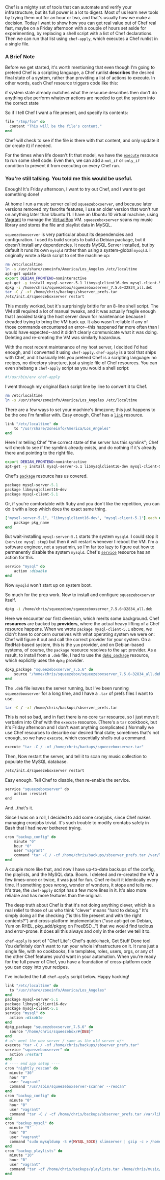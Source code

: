 

Chef is a mighty set of tools that can automate and verify your infrastructure, but its full power is a lot to digest. Most of us learn new tools by trying them out for an hour or two, and that's usually how we make a decision. Today I want to show how you can get real value out of Chef real fast, maybe on a Friday afternoon with a couple of hours set aside for experimenting, by replacing a shell script with a list of Chef declarations. Then we can run that list using `chef-apply`, which executes a Chef runlist in a single file.

### A Brief Note

Before we get started, it's worth mentioning that even though I'm going to pretend Chef is a scripting language, a Chef runlist **describes** the desired final state of a system, rather than providing a list of actions to execute. In other words, each Chef resource triggers code like this:

if system state already matches what the resource describes
then
don't do anything
else
perform whatever actions are needed to get the system into the correct state

So if I tell Chef I want a file present, and specify its contents:

```ruby
file "/tmp/foo" do
  content "This will be the file's content."
end
```

Chef will check to see if the file is there with that content, and only update it (or create it) if needed.

For the times when life doesn't fit that model, we have the [`execute`](https://docs.chef.io/resource_execute.html) resource to run some shell code. Even then, we can add a `not_if` or `only_if` condition to prevent it from executing on every Chef run.

### You're still talking. You told me this would be useful.

Enough! It's Friday afternoon, I want to try out Chef, and I want to get something done!

At home I run a music server called `squeezeboxserver`, and because later versions removed my favorite features, I use an older version that won't run on anything later than Ubuntu 11. I have an Ubuntu 10 virtual machine, using [Vagrant](http://www.vagrantup.com) to manage the [VirtualBox](https://www.virtualbox.org) VM. `squeezeboxserver` scans my music library and stores the file and playlist data in MySQL.

`squeezeboxserver` is very particular about its dependencies and configuration. I used its build scripts to build a Debian package, but it doesn't install any dependencies. It needs MySQL Server installed, but by default it runs its own `mysqld` rather than using a system-global `mysqld`. I originally wrote a Bash script to set the machine up:

```bash
rm /etc/localtime
ln -s /usr/share/zoneinfo/America/Los_Angeles /etc/localtime
apt-get update
export DEBIAN_FRONTEND=noninteractive
apt-get -y install mysql-server-5.1 libmysqlclient16-dev mysql-client-5.1
dpkg -i /home/chris/squeezebox/squeezeboxserver_7.5.6~32834_all.deb
tar -C / -xf /home/chris/backups/sbserver_prefs.tar
/etc/init.d/squeezeboxserver restart
```

This mostly worked, but it's surprisingly brittle for an 8-line shell script. The VM still required a lot of manual tweaks, and it was actually fragile enough that I avoided taking the host server down for maintenance because I dreaded trying to bring the VM back up. It also wasn't reliable if any of those commands encountered an error--this happened far more often than I would have expected--and it didn't clearly communicate what it was doing. Deleting and re-creating the VM was similarly hazardous.

With the most recent maintenance of my host server, I decided I'd had enough, and I converted it using `chef-apply`. `chef-apply` is a tool that ships with Chef, and it basically lets you pretend Chef is a scripting language: no recipes, no directory structure, just a single file of Chef resources. You can even shebang a `chef-apply` script as you would a shell script:

```bash
#!/usr/bin/env chef-apply
```

I went through my original Bash script line by line to convert it to Chef.

```bash
rm /etc/localtime
ln -s /usr/share/zoneinfo/America/Los_Angeles /etc/localtime
```

There are a few ways to set your machine's timezone; this just happens to be the one I'm familiar with. Easy enough, Chef has a [`link`](https://docs.chef.io/resource_link.html) resource.

```ruby
link "/etc/localtime" do
	to "/usr/share/zoneinfo/America/Los_Angeles"
end
```

Here I'm telling Chef "the correct state of the server has this symlink"; Chef will check to see if the symlink already exists, and do nothing if it's already there and pointing to the right file.

```bash
export DEBIAN_FRONTEND=noninteractive
apt-get -y install mysql-server-5.1 libmysqlclient16-dev mysql-client-5.1
```

Chef's [`package`](https://docs.chef.io/resource_package.html) resource has us covered.

```ruby
package mysql-server-5.1
package libmysqlclient16-dev
package mysql-client-5.1
```

Or, if you're comfortable with Ruby and you don't like the repetition, you can do it with a loop which does the exact same thing.

```ruby
["mysql-server-5.1", "libmysqlclient16-dev", "mysql-client-5.1"].each do |pkg_name|
	package pkg_name
end
```

But wait-installing `mysql-server-5.1` starts the system `mysqld`. I could stop it (`service mysql stop`) but then it will restart whenever I reboot the VM. I'm a software engineer, not a sysadmin, so I'm far too lazy to figure out how to permanently disable the system `mysqld`. Chef's [`service`](https://docs.chef.io/resource_service.html) resource has an action for this.

```ruby
service "mysql" do
	action :disable
end
```

Now `mysqld` won't start up on system boot.

So much for the prep work. Now to install and configure `squeezeboxserver` itself.

```bash
dpkg -i /home/chris/squeezebox/squeezeboxserver_7.5.6~32834_all.deb
```

Here we encounter our first diversion, which merits some background. Chef **resources** are backed by **providers**, where the actual heavy lifting of a Chef resource happens. When we wrote `package mysql-client-5.1` above, we didn't have to concern ourselves with what operating system we were on: Chef will figure it out and call the correct provider for your system. On a RedHat-based system, this is the `yum` provider, and on Debian-based systems, of course, the `package` resource resolves to the `apt` provider. As a result, to install from a `.deb` file, I had to use the [`dpkg_package`](https://docs.chef.io/resource_dpkg_package.html) resource, which explicitly uses the `dpkg` provider.

```ruby
dpkg_package "squeezeboxserver_7.5.6" do
	source "/home/chris/squeezebox/squeezeboxserver_7.5.6~32834_all.deb"
end
```

The `.deb` file leaves the server running, but I've been running `squeezeboxserver` for a long time, and I have a `.tar` of prefs files I want to use.

```bash
tar -C / -xf /home/chris/backups/sbserver_prefs.tar
```

This is not so bad, and in fact there is no core `tar` resource, so I just move it verbatim into Chef with the `execute` resource. (There's a `tar` cookbook, but it's Friday afternoon and I don't want anything complicated.) Normally we use Chef resources to describe our desired final state; sometimes that's not enough, so we have `execute`, which essentially shells out a command.

```ruby
execute "tar -C / -xf /home/chris/backups/squeezeboxserver.tar"
```

Then,
Now restart the server, and tell it to scan my music collection to populate the MySQL database.

```bash
/etc/init.d/squeezeboxserver restart
```

Easy enough. Tell Chef to disable, then re-enable the service.

```bash
service "squeezeboxserver" do
	action :restart
end
```

And...that's it.

Since I was on a roll, I decided to add some cronjobs, since Chef makes managing cronjobs trivial. It's such trouble to modify crontabs safely in Bash that I had never bothered trying.

```ruby
cron "backup_config" do
	minute "0"
	hour "0"
	user "vagrant"
	command "tar -C / -cf /home/chris/backups/sbserver_prefs.tar /var/lib/squeezeboxserver/prefs"
end
```

A couple more like that, and now I have up-to-date backups of the config, the playlists, and the MySQL data. Boom. I deleted and re-created the VM a few times-once or twice, it was just for fun. Chef re-built it identically every time. If something goes wrong, wonder of wonders, it stops and tells me. It's true, the `chef-apply` script has a few more lines in it. It's also more reliable and has more features than the original.

The deep truth about Chef is that it's not doing anything clever, which is a real relief to those of us who think "clever" means "hard to debug." It's simply doing all the checking ("is this file present and with the right contents?") and cross-platform implementation ("use apt-get on Debian, Yum on RHEL, pkg_add/pkgng on FreeBSD...") that we would find tedious and error-prone. It does all this always and only in the order we tell it to.

`chef-apply` is sort of "Chef Lite": Chef's quick-hack, Get Stuff Done tool. You definitely don't want to run your whole infrastructure on it. It runs just a single file, with no cookbooks, file templates, roles, users, orgs, or any of the other Chef features you'd want in your automation. When you're ready for the full power of Chef, you have a foundation of cross-platform code you can copy into your recipes.

I've included the full `chef-apply` script below. Happy hacking!

```ruby
link "/etc/localtime" do
  to "/usr/share/zoneinfo/America/Los_Angeles"
end
package mysql-server-5.1
package libmysqlclient16-dev
package mysql-client-5.1
service "mysql" do
  action :disable
end
dpkg_package "squeezeboxserver_7.5.6" do
  source "/home/chris/squeezebox/#{DEB}"
end
# o/~ meet the new server / same as the old server o/~
execute "tar -C / -xf /home/chris/backups/sbserver_prefs.tar"
service "squeezeboxserver" do
  action :restart
end
# ---- end app setup ----
cron "nightly_rescan" do
  minute "30"
  hour "0"
  user "vagrant"
  command "/usr/sbin/squeezeboxserver-scanner --rescan"
end
cron "backup_config" do
  minute "0"
  hour "0"
  user "vagrant"
  command "tar -C / -cf /home/chris/backups/sbserver_prefs.tar /var/lib/squeezeboxserver/prefs"
end
cron "backup_mysql" do
  minute "5"
  hour "0"
  user "vagrant"
  command "sudo mysqldump -S #{MYSQL_SOCK} slimserver | gzip -c > /home/chris/backups/sbserver_sql.tgz"
end
cron "backup_playlists" do
  minute "10"
  hour "0"
  user "vagrant"
  command "tar -cf /home/chris/backups/playlists.tar /home/chris/music/playlists"
end
```